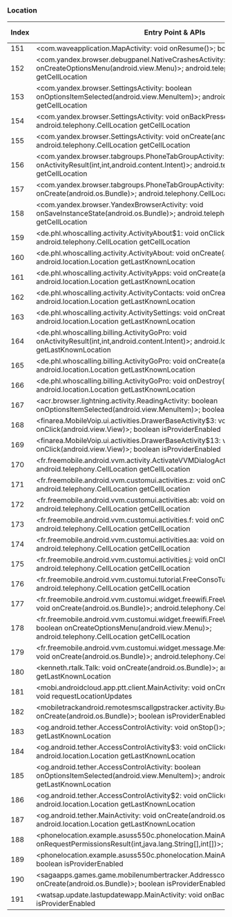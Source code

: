 ### Location
| Index | Entry Point & APIs | Screen shot | Resource id | Label |
| ------------- | ------------- | ------------- |-------------|-------------|
| 151 | <com.waveapplication.MapActivity: void onResume()>; boolean isProviderEnabled | ![](F:\COSMOS\output\py\Play_win8\Communication\com.waveapplication\com.waveapplication.MapActivity.png) |  | |
| 152 | <com.yandex.browser.debugpanel.NativeCrashesActivity: boolean onCreateOptionsMenu(android.view.Menu)>; android.telephony.CellLocation getCellLocation | ![](F:\COSMOS\output\py\Play_win8\Communication\com.yandex.browser\com.yandex.browser.debugpanel.NativeCrashesActivity.png) |  | |
| 153 | <com.yandex.browser.SettingsActivity: boolean onOptionsItemSelected(android.view.MenuItem)>; android.telephony.CellLocation getCellLocation | ![](F:\COSMOS\output\py\Play_win8\Communication\com.yandex.browser\com.yandex.browser.SettingsActivity.png) |  | |
| 154 | <com.yandex.browser.SettingsActivity: void onBackPressed()>; android.telephony.CellLocation getCellLocation | ![](F:\COSMOS\output\py\Play_win8\Communication\com.yandex.browser\com.yandex.browser.SettingsActivity.png) |  | |
| 155 | <com.yandex.browser.SettingsActivity: void onCreate(android.os.Bundle)>; android.telephony.CellLocation getCellLocation | ![](F:\COSMOS\output\py\Play_win8\Communication\com.yandex.browser\com.yandex.browser.SettingsActivity.png) |  | |
| 156 | <com.yandex.browser.tabgroups.PhoneTabGroupActivity: void onActivityResult(int,int,android.content.Intent)>; android.telephony.CellLocation getCellLocation | ![](F:\COSMOS\output\py\Play_win8\Communication\com.yandex.browser\com.yandex.browser.tabgroups.PhoneTabGroupActivity.png) |  | |
| 157 | <com.yandex.browser.tabgroups.PhoneTabGroupActivity: void onCreate(android.os.Bundle)>; android.telephony.CellLocation getCellLocation | ![](F:\COSMOS\output\py\Play_win8\Communication\com.yandex.browser\com.yandex.browser.tabgroups.PhoneTabGroupActivity.png) |  | |
| 158 | <com.yandex.browser.YandexBrowserActivity: void onSaveInstanceState(android.os.Bundle)>; android.telephony.CellLocation getCellLocation | ![](F:\COSMOS\output\py\Play_win8\Communication\com.yandex.browser\com.yandex.browser.YandexBrowserActivity.png) |  | |
| 159 | <de.phl.whoscalling.activity.ActivityAbout$1: void onClick(android.view.View)>; android.telephony.CellLocation getCellLocation | ![](F:\COSMOS\output\py\Play_win8\Communication\de.phl.whoscalling\de.phl.whoscalling.activity.ActivityAbout.png) |  | F |
| 160 | <de.phl.whoscalling.activity.ActivityAbout: void onCreate(android.os.Bundle)>; android.location.Location getLastKnownLocation | ![](F:\COSMOS\output\py\Play_win8\Communication\de.phl.whoscalling\de.phl.whoscalling.activity.ActivityAbout.png) |  | F |
| 161 | <de.phl.whoscalling.activity.ActivityApps: void onCreate(android.os.Bundle)>; android.location.Location getLastKnownLocation | ![](F:\COSMOS\output\py\Play_win8\Communication\de.phl.whoscalling\de.phl.whoscalling.activity.ActivityApps.png) |  02 | F |
| 162 | <de.phl.whoscalling.activity.ActivityContacts: void onCreate(android.os.Bundle)>; android.location.Location getLastKnownLocation | ![](F:\COSMOS\output\py\Play_win8\Communication\de.phl.whoscalling\de.phl.whoscalling.activity.ActivityContacts.png) | 02 | F |
| 163 | <de.phl.whoscalling.activity.ActivitySettings: void onCreate(android.os.Bundle)>; android.location.Location getLastKnownLocation | ![](F:\COSMOS\output\py\Play_win8\Communication\de.phl.whoscalling\de.phl.whoscalling.activity.ActivitySettings.png) | 02 | F |
| 164 | <de.phl.whoscalling.billing.ActivityGoPro: void onActivityResult(int,int,android.content.Intent)>; android.location.Location getLastKnownLocation | ![](F:\COSMOS\output\py\Play_win8\Communication\de.phl.whoscalling\de.phl.whoscalling.billing.ActivityGoPro.png) |  | F |
| 165 | <de.phl.whoscalling.billing.ActivityGoPro: void onCreate(android.os.Bundle)>; android.location.Location getLastKnownLocation | ![](F:\COSMOS\output\py\Play_win8\Communication\de.phl.whoscalling\de.phl.whoscalling.billing.ActivityGoPro.png) |  | F |
| 166 | <de.phl.whoscalling.billing.ActivityGoPro: void onDestroy()>; android.location.Location getLastKnownLocation | ![](F:\COSMOS\output\py\Play_win8\Communication\de.phl.whoscalling\de.phl.whoscalling.billing.ActivityGoPro.png) |  | F |
| 167 | <acr.browser.lightning.activity.ReadingActivity: boolean onOptionsItemSelected(android.view.MenuItem)>; boolean isProviderEnabled | ![](F:\COSMOS\output\py\Play_win8\Communication\net.rocket.browser\acr.browser.lightning.activity.ReadingActivity.png) |  | F |
| 168 | <finarea.MobileVoip.ui.activities.DrawerBaseActivity$3: void onClick(android.view.View)>; boolean isProviderEnabled | ![](F:\COSMOS\output\py\Play_win8\Communication\finarea.MobileVoip\finarea.MobileVoip.ui.activities.DrawerBaseActivity.png) |  | |
| 169 | <finarea.MobileVoip.ui.activities.DrawerBaseActivity$13: void onClick(android.view.View)>; boolean isProviderEnabled | ![](F:\COSMOS\output\py\Play_win8\Communication\finarea.MobileVoip\finarea.MobileVoip.ui.activities.DrawerBaseActivity.png) |  | |
| 170 | <fr.freemobile.android.vvm.activity.ActivateVVMDialogActivity: void onStart()>; android.telephony.CellLocation getCellLocation | ![](F:\COSMOS\output\py\Play_win8\Communication\fr.freemobile.android.vvm\fr.freemobile.android.vvm.activity.ActivateVVMDialogActivity.png) |  | |
| 171 | <fr.freemobile.android.vvm.customui.activities.z: void onClick(android.view.View)>; android.telephony.CellLocation getCellLocation | ![](F:\COSMOS\output\py\Play_win8\Communication\fr.freemobile.android.vvm\fr.freemobile.android.vvm.customui.activities.CustomUiPlayerActivity.png) |  | |
| 172 | <fr.freemobile.android.vvm.customui.activities.ab: void onClick(android.view.View)>; android.telephony.CellLocation getCellLocation | ![](F:\COSMOS\output\py\Play_win8\Communication\fr.freemobile.android.vvm\fr.freemobile.android.vvm.customui.activities.CustomUiPlayerActivity.png) |  | |
| 173 | <fr.freemobile.android.vvm.customui.activities.f: void onClick(android.view.View)>; android.telephony.CellLocation getCellLocation | ![](F:\COSMOS\output\py\Play_win8\Communication\fr.freemobile.android.vvm\fr.freemobile.android.vvm.customui.activities.CustomUiPlayerActivity.png) |  | |
| 174 | <fr.freemobile.android.vvm.customui.activities.aa: void onClick(android.view.View)>; android.telephony.CellLocation getCellLocation | ![](F:\COSMOS\output\py\Play_win8\Communication\fr.freemobile.android.vvm\fr.freemobile.android.vvm.customui.activities.CustomUiPlayerActivity.png) |  | |
| 175 | <fr.freemobile.android.vvm.customui.activities.j: void onClick(android.view.View)>; android.telephony.CellLocation getCellLocation | ![](F:\COSMOS\output\py\Play_win8\Communication\fr.freemobile.android.vvm\fr.freemobile.android.vvm.customui.activities.CustomUiPlayerActivity.png) |  | |
| 176 | <fr.freemobile.android.vvm.customui.tutorial.FreeConsoTutoActivity: void onStart()>; android.telephony.CellLocation getCellLocation | ![](F:\COSMOS\output\py\Play_win8\Communication\fr.freemobile.android.vvm\fr.freemobile.android.vvm.customui.tutorial.FreeConsoTutoActivity.png) |  | |
| 177 | <fr.freemobile.android.vvm.customui.widget.freewifi.FreeWifiAppWidgetConfigure: void onCreate(android.os.Bundle)>; android.telephony.CellLocation getCellLocation | ![](F:\COSMOS\output\py\Play_win8\Communication\fr.freemobile.android.vvm\fr.freemobile.android.vvm.customui.widget.freewifi.FreeWifiAppWidgetConfigure.png) |  | |
| 178 | <fr.freemobile.android.vvm.customui.widget.freewifi.FreeWifiAppWidgetConfigure: boolean onCreateOptionsMenu(android.view.Menu)>; android.telephony.CellLocation getCellLocation | ![](F:\COSMOS\output\py\Play_win8\Communication\fr.freemobile.android.vvm\fr.freemobile.android.vvm.customui.widget.freewifi.FreeWifiAppWidgetConfigure.png) |  | |
| 179 | <fr.freemobile.android.vvm.customui.widget.message.MessageAppWidgetConfigure: void onCreate(android.os.Bundle)>; android.telephony.CellLocation getCellLocation | ![](F:\COSMOS\output\py\Play_win8\Communication\fr.freemobile.android.vvm\fr.freemobile.android.vvm.customui.widget.message.MessageAppWidgetConfigure.png) |  | |
| 180 | <kenneth.rtalk.Talk: void onCreate(android.os.Bundle)>; android.location.Location getLastKnownLocation | ![](F:\COSMOS\output\py\Play_win8\Communication\kenneth.rtalk\kenneth.rtalk.Talk.png) |  | F |
| 181 | <mobi.androidcloud.app.ptt.client.MainActivity: void onCreate(android.os.Bundle)>; void requestLocationUpdates | ![](F:\COSMOS\output\py\Play_win8\Communication\mobi.androidcloud.app.ptt.client\mobi.androidcloud.app.ptt.client.MainActivity.png) |  | F |
| 182 | <mobiletrackandroid.remotesmscallgpstracker.activity.BugActivity: void onCreate(android.os.Bundle)>; boolean isProviderEnabled | ![](F:\COSMOS\output\py\Play_win8\Communication\mobiletrackandroid.remotesmscallgpstracker\mobiletrackandroid.remotesmscallgpstracker.activity.BugActivity.png) |  | F |
| 183 | <og.android.tether.AccessControlActivity: void onStop()>; android.location.Location getLastKnownLocation | ![](F:\COSMOS\output\py\Play_win8\Communication\og.android.tether\og.android.tether.AccessControlActivity.png) |  | F |
| 184 | <og.android.tether.AccessControlActivity$3: void onClick(android.view.View)>; android.location.Location getLastKnownLocation | ![](F:\COSMOS\output\py\Play_win8\Communication\og.android.tether\og.android.tether.AccessControlActivity.png) |  | F |
| 185 | <og.android.tether.AccessControlActivity: boolean onOptionsItemSelected(android.view.MenuItem)>; android.location.Location getLastKnownLocation | ![](F:\COSMOS\output\py\Play_win8\Communication\og.android.tether\og.android.tether.AccessControlActivity.png) |  | F |
| 186 | <og.android.tether.AccessControlActivity$2: void onClick(android.view.View)>; android.location.Location getLastKnownLocation | ![](F:\COSMOS\output\py\Play_win8\Communication\og.android.tether\og.android.tether.AccessControlActivity.png) |  | F |
| 187 | <og.android.tether.MainActivity: void onCreate(android.os.Bundle)>; android.location.Location getLastKnownLocation | ![](F:\COSMOS\output\py\Play_win8\Communication\og.android.tether\og.android.tether.MainActivity.png) |  | F |
| 188 | <phonelocation.example.asuss550c.phonelocation.MainActivity: void onRequestPermissionsResult(int,java.lang.String[],int[])>; boolean isProviderEnabled | ![](F:\COSMOS\output\py\Play_win8\Communication\phonelocation.example.asuss550c.phonelocationphone\phonelocation.example.asuss550c.phonelocation.MainActivity.png) |  | F |
| 189 | <phonelocation.example.asuss550c.phonelocation.MainActivity: void onResume()>; boolean isProviderEnabled | ![](F:\COSMOS\output\py\Play_win8\Communication\phonelocation.example.asuss550c.phonelocationphone\phonelocation.example.asuss550c.phonelocation.MainActivity.png) |  | F |
| 190 | <sagaapps.games.game.mobilenumbertracker.AddresscodeLocation: void onCreate(android.os.Bundle)>; boolean isProviderEnabled | ![](F:\COSMOS\output\py\Play_win8\Communication\sagaapps.games.game.mobilenumbertracker\sagaapps.games.game.mobilenumbertracker.AddresscodeLocation.png) |  | T |
| 191 | <watsap.update.lastupdatewapp.MainActivity: void onBackPressed()>; boolean isProviderEnabled | ![](F:\COSMOS\output\py\Play_win8\Communication\watsap.update.lastupdatewapp\watsap.update.lastupdatewapp.MainActivity.png) |  | F |
